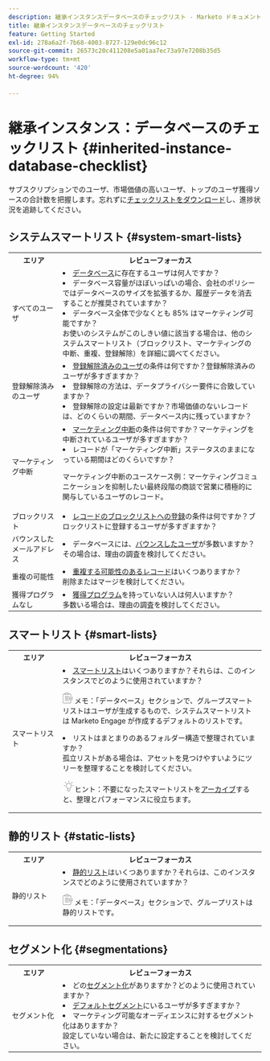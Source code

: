 ```yaml
---
description: 継承インスタンスデータベースのチェックリスト - Marketo ドキュメント - 製品ドキュメント
title: 継承インスタンスデータベースのチェックリスト
feature: Getting Started
exl-id: 278a6a2f-7b68-4003-8727-129e0dc96c12
source-git-commit: 26573c20c411208e5a01aa7ec73a97e7208b35d5
workflow-type: tm+mt
source-wordcount: '420'
ht-degree: 94%

---
```


# 継承インスタンス：データベースのチェックリスト {#inherited-instance-database-checklist}

サブスクリプションでのユーザ、市場価値の高いユーザ、トップのユーザ獲得ソースの合計数を把握します。忘れずに[チェックリストをダウンロード](/help/marketo/getting-started/inheriting-a-marketo-engage-instance/assets/adobe-marketo-engage-inherited-instance-admin-checklist.xlsx)し、進捗状況を追跡してください。

## システムスマートリスト {#system-smart-lists}

<table style="table-layout:auto">
 <tbody>
  <tr>
   <th style="width:20%">エリア</th>
   <th>レビューフォーカス</th>
  </tr>
  <tr>
   <td>すべてのユーザ</td>
   <td><li><a href="/help/marketo/product-docs/core-marketo-concepts/smart-lists-and-static-lists/managing-people-in-smart-lists/database-dashboard.md" target="_blank">データベース</a>に存在するユーザは何人ですか？</li>
<li>データベース容量がほぼいっぱいの場合、会社のポリシーではデータベースのサイズを拡張するか、履歴データを消去することが推奨されていますか？</li>
<li>データベース全体で少なくとも 85% はマーケティング可能ですか？
<br/>     お使いのシステムがこのしきい値に該当する場合は、他のシステムスマートリスト（ブロックリスト、マーケティングの中断、重複、登録解除）を詳細に調べてください。</li></td>
  </tr>
  <tr>
   <td>登録解除済みのユーザ</td>
   <td><li><a href="/help/marketo/product-docs/email-marketing/deliverability/understanding-unsubscribe.md#marketing-suspended" target="_blank">登録解除済みのユーザ</a>の条件は何ですか？登録解除済みのユーザが多すぎますか？</li>
<li>登録解除の方法は、データプライバシー要件に合致していますか？</li>
<li>登録解除の設定は最新ですか？市場価値のないレコードは、どのくらいの期間、データベース内に残っていますか？</li></td>
  </tr>
  <tr>
   <td>マーケティング中断</td>
   <td><li><a href="/help/marketo/product-docs/email-marketing/deliverability/durable-unsubscribe.md#marketing-suspended" target="_blank">マーケティング中断</a>の条件は何ですか？マーケティングを中断されているユーザが多すぎますか？</li>
<li>レコードが「マーケティング中断」ステータスのままになっている期間はどのくらいですか？</li>
<p>マーケティング中断のユースケース例：マーケティングコミュニケーションを抑制したい最終段階の商談で営業に積極的に関与しているユーザのレコード。</td>
  </tr>
   <tr>
   <td>ブロックリスト</td>
   <td><li><a href="/help/marketo/product-docs/core-marketo-concepts/smart-lists-and-static-lists/managing-people-in-smart-lists/add-person-to-blocklist.md" target="_blank">レコードのブロックリストへの登録</a>の条件は何ですか？ブロックリストに登録するユーザが多すぎますか？</li></td>
  </tr>
  <tr>
   <td>バウンスしたメールアドレス</td>
   <td><li>データベースには、<a href="/help/marketo/product-docs/email-marketing/deliverability/hard-and-soft-bounces-in-email.md" target="_blank">バウンスしたユーザ</a>が多数いますか？
   <br/>     その場合は、理由の調査を検討してください。</li></td></li></td>
  </tr>
  <tr>
   <td>重複の可能性</td>
   <td><li><a href="/help/marketo/product-docs/core-marketo-concepts/smart-lists-and-static-lists/managing-people-in-smart-lists/find-and-merge-duplicate-people.md" target="_blank">重複する可能性のあるレコード</a>はいくつありますか？
   <br/>     削除またはマージを検討してください。</li></td>
  </tr>
   <tr>
   <td>獲得プログラムなし</td>
   <td><li><a href="/help/marketo/product-docs/core-marketo-concepts/programs/creating-programs/understanding-program-membership.md#acquisition-program" target="_blank">獲得プログラム</a>を持っていない人は何人いますか？
   <br/>     多数いる場合は、理由の調査を検討してください。</li></td>
  </tr>
 </tbody>
</table>

## スマートリスト {#smart-lists}

<table style="table-layout:auto">
 <tbody>
  <tr>
   <th style="width:20%">エリア</th>
   <th>レビューフォーカス</th>
  </tr>
  <tr>
   <td>スマートリスト</td>
   <td><li><a href="/help/marketo/product-docs/core-marketo-concepts/smart-lists-and-static-lists/understanding-smart-lists.md" target="_blank">スマートリスト</a>はいくつありますか？それらは、このインスタンスでどのように使用されていますか？</li>
   <p><img src="assets/note-icon.png" alt="メモアイコン"> メモ：「データベース」セクションで、グループスマートリストはユーザが生成するもので、システムスマートリストは Marketo Engage が作成するデフォルトのリストです。
<li>リストはまとまりのあるフォルダー構造で整理されていますか？
<br/>     孤立リストがある場合は、アセットを見つけやすいようにツリーを整理することを検討してください。</li>
<p><img src="assets/tip-icon.png" alt="ヒントアイコン">ヒント：不要になったスマートリストを<a href="/help/marketo/product-docs/core-marketo-concepts/miscellaneous/understanding-folders.md#archive-a-folder" target="_blank">アーカイブ</a>すると、整理とパフォーマンスに役立ちます。</td>
  </tr>
 </tbody>
</table>

## 静的リスト {#static-lists}

<table style="table-layout:auto">
 <tbody>
  <tr>
   <th style="width:20%">エリア</th>
   <th>レビューフォーカス</th>
  </tr>
  <tr>
   <td>静的リスト</td>
   <td><li><a href="/help/marketo/product-docs/core-marketo-concepts/smart-lists-and-static-lists/static-lists/understanding-static-lists.md" target="_blank">静的リスト</a>はいくつありますか？それらは、このインスタンスでどのように使用されていますか？</li>
   <p><img src="assets/note-icon.png" alt="メモアイコン"> メモ：「データベース」セクションで、グループリストは静的リストです。</td>
  </tr>
 </tbody>
</table>

## セグメント化 {#segmentations}

<table style="table-layout:auto">
 <tbody>
  <tr>
   <th style="width:20%">エリア</th>
   <th>レビューフォーカス</th>
  </tr>
  <tr>
   <td>セグメント化</td>
   <td><li>どの<a href="/help/marketo/product-docs/personalization/segmentation-and-snippets/segmentation/create-a-segmentation.md" target="_blank">セグメント化</a>がありますか？どのように使用されていますか？</li>
<li><a href="/help/marketo/product-docs/personalization/segmentation-and-snippets/segmentation/segmentation-order-priority.md" target="_blank">デフォルトセグメント</a>にいるユーザが多すぎますか？</li>
<li>マーケティング可能なオーディエンスに対するセグメント化はありますか？
<br/>     設定していない場合は、新たに設定することを検討してください。</li></td>
  </tr>
 </tbody>
</table>
